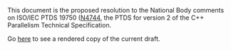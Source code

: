 This document is the proposed resolution to the National Body comments on ISO/IEC PTDS 19750 ([N4744](https://wg21.link/N4774), the PTDS for version 2 of the C++ Parallelism Technical Specification.

Go [here](https://api.csswg.org/bikeshed/?url=https://raw.githubusercontent.com/brycelelbach/wg21_p1111_parallelism_ts_v2_nb_comment_resolution/master/D1111r0.bs&force=1) to see a rendered copy of the current draft.

